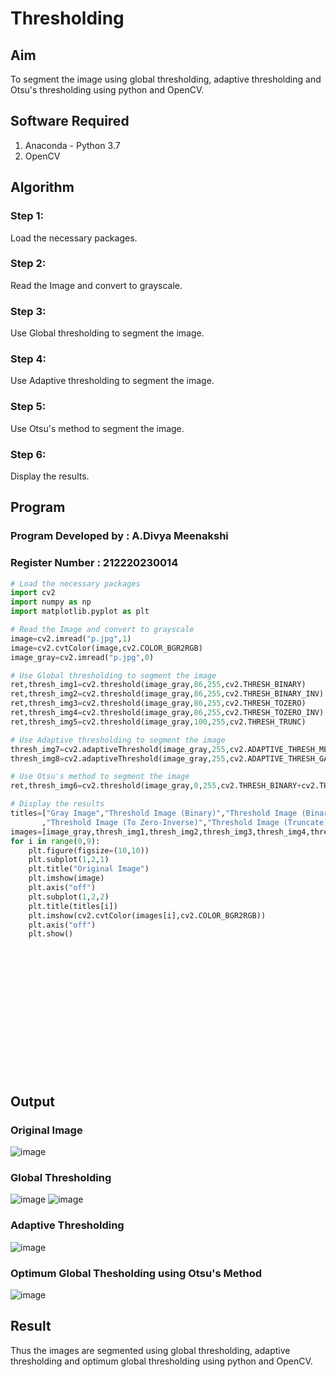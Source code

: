 # Thresholding
## Aim
To segment the image using global thresholding, adaptive thresholding and Otsu's thresholding using python and OpenCV.

## Software Required
1. Anaconda - Python 3.7
2. OpenCV

## Algorithm

### Step 1:
Load the necessary packages.

### Step 2:
Read the Image and convert to grayscale.

### Step 3:
Use Global thresholding to segment the image.

### Step 4:
Use Adaptive thresholding to segment the image.

### Step 5:
Use Otsu's method to segment the image.

### Step 6:
Display the results.

## Program
### Program Developed by : A.Divya Meenakshi
### Register Number : 212220230014
```python
# Load the necessary packages
import cv2
import numpy as np
import matplotlib.pyplot as plt

# Read the Image and convert to grayscale
image=cv2.imread("p.jpg",1)
image=cv2.cvtColor(image,cv2.COLOR_BGR2RGB)
image_gray=cv2.imread("p.jpg",0)

# Use Global thresholding to segment the image
ret,thresh_img1=cv2.threshold(image_gray,86,255,cv2.THRESH_BINARY)
ret,thresh_img2=cv2.threshold(image_gray,86,255,cv2.THRESH_BINARY_INV)
ret,thresh_img3=cv2.threshold(image_gray,86,255,cv2.THRESH_TOZERO)
ret,thresh_img4=cv2.threshold(image_gray,86,255,cv2.THRESH_TOZERO_INV)
ret,thresh_img5=cv2.threshold(image_gray,100,255,cv2.THRESH_TRUNC)

# Use Adaptive thresholding to segment the image
thresh_img7=cv2.adaptiveThreshold(image_gray,255,cv2.ADAPTIVE_THRESH_MEAN_C,cv2.THRESH_BINARY,11,2)
thresh_img8=cv2.adaptiveThreshold(image_gray,255,cv2.ADAPTIVE_THRESH_GAUSSIAN_C,cv2.THRESH_BINARY,11,2)

# Use Otsu's method to segment the image 
ret,thresh_img6=cv2.threshold(image_gray,0,255,cv2.THRESH_BINARY+cv2.THRESH_OTSU)

# Display the results
titles=["Gray Image","Threshold Image (Binary)","Threshold Image (Binary Inverse)","Threshold Image (To Zero)"
       ,"Threshold Image (To Zero-Inverse)","Threshold Image (Truncate)","Otsu","Adaptive Threshold (Mean)","Adaptive Threshold (Gaussian)"]
images=[image_gray,thresh_img1,thresh_img2,thresh_img3,thresh_img4,thresh_img5,thresh_img6,thresh_img7,thresh_img8]
for i in range(0,9):
    plt.figure(figsize=(10,10))
    plt.subplot(1,2,1)
    plt.title("Original Image")
    plt.imshow(image)
    plt.axis("off")
    plt.subplot(1,2,2)
    plt.title(titles[i])
    plt.imshow(cv2.cvtColor(images[i],cv2.COLOR_BGR2RGB))
    plt.axis("off")
    plt.show()


```
<br> 
<br>
<br> 
<br> 
<br>
<br> 
<br> 
<br>
<br> 
<br> 
<br>
<br> 

## Output

### Original Image
![image](https://user-images.githubusercontent.com/75235402/170622894-48976c18-b29d-43a3-89cc-60c735330db2.png)

### Global Thresholding
![image](https://user-images.githubusercontent.com/75235402/170622942-0c5b1d9b-8ac9-4849-b778-8f8bfb337b9d.png)
![image](https://user-images.githubusercontent.com/75235402/170622980-d9651f1d-bd54-435b-87c6-b914ce732cd6.png)


### Adaptive Thresholding
![image](https://user-images.githubusercontent.com/75235402/170623028-28af51c0-d023-4ff2-876a-6d3b8372c198.png)


### Optimum Global Thesholding using Otsu's Method
![image](https://user-images.githubusercontent.com/75235402/170623083-701ebdef-0ccd-4166-b561-01629535c1ca.png)



## Result
Thus the images are segmented using global thresholding, adaptive thresholding and optimum global thresholding using python and OpenCV.

